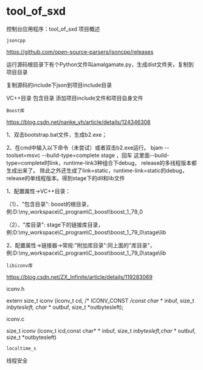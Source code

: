 # tool_of_sxd
控制台应用程序：tool_of_sxd 项目概述
 
    jsoncpp
https://github.com/open-source-parsers/jsoncpp/releases

运行源码根目录下有个Python文件叫amalgamate.py，生成dist文件夹，复制到项目目录

复制源码的include下json到项目include目录

VC++目录 包含目录 添加项目include文件和项目自身文件

    Boost库
https://blog.csdn.net/nanke_yh/article/details/124346308

1、双击bootstrap.bat文件，生成b2.exe；

2、在cmd中输入以下命令（未尝试）或者双击b2.exe运行。
bjam --toolset=msvc --build-type=complete stage ，回车
这里面--build-type=complete时link，runtime-link3种组合下debug， release的多线程版本都生成出来了。
除此之外还生成了link=static，runtime-link=static的debug， release的单线程版本。得到stage下的dll和lib文件

1、配置属性->VC++目录：

（1）、"包含目录": boost的根目录，例:D:\my_workspace\C_program\C_boost\boost_1_79_0

（2）、"库目录": stage下的链接库目录，例:D:\my_workspace\C_program\C_boost\boost_1_79_0\stage\lib

2、配置属性->链接器->常规:"附加库目录":同上面的"库目录"，例:D:\my_workspace\C_program\C_boost\boost_1_79_0\stage\lib

    libiconv库
	
https://blog.csdn.net/ZX_Infinite/article/details/119283069

iconv.h

extern size_t iconv (iconv_t cd, /* ICONV_CONST */const char* * inbuf, size_t *inbytesleft, char* * outbuf, size_t *outbytesleft);

iconv.c

size_t iconv (iconv_t icd,const char* * inbuf, size_t *inbytesleft,char* * outbuf, size_t *outbytesleft)

    localtime_s
线程安全
